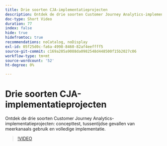 ```yaml
---
title: Drie soorten CJA-implementatieprojecten
description: Ontdek de drie soorten Customer Journey Analytics-implementatieprojecten, concepttest, interimprocedures voor meerkanaals gebruik en volledige implementatie.
doc-type: Short Video
duration: 77
index: false
hide: true
hidefromtoc: true
recommendations: noCatalog, noDisplay
exl-id: 05f25d0c-fa6a-4998-8460-82af4eeffff5
source-git-commit: c169a205a9088da0982548d448500f15b2027c06
workflow-type: tm+mt
source-wordcount: '52'
ht-degree: 0%

---
```


# Drie soorten CJA-implementatieprojecten

Ontdek de drie soorten Customer Journey Analytics-implementatieprojecten: concepttest, tussentijdse gevallen van meerkanaals gebruik en volledige implementatie.

<!-- 62_S113_3442460_77_three-types-of-cja-implementation-projects -->
>[!VIDEO](https://video.tv.adobe.com/v/3463028/?learn=on&enablevpops=true&captions=dut)

